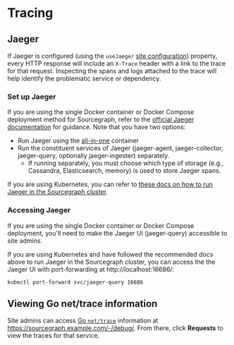 # Tracing

## Jaeger

If Jaeger is configured (using the `useJaeger` [site configuration](../config/site_config.md))
property, every HTTP response will include an `X-Trace` header with a link to the trace for that
request. Inspecting the spans and logs attached to the trace will help identify the problematic
service or dependency.

### Set up Jaeger

If you are using the single Docker container or Docker Compose deployment method for Sourcegraph,
refer to the [official Jaeger documentation](https://www.jaegertracing.io/) for
guidance. Note that you have two options:

* Run Jaeger using the
  [all-in-one](https://www.jaegertracing.io/docs/1.16/getting-started/#all-in-one) container
* Run the constituent services of Jaeger (jaeger-agent, jaeger-collector, jaeger-query, optionally
  jaeger-ingester) separately.
  * If running separately, you must choose which type of storage (e.g., Cassandra, Elasticsearch,
    memory) is used to store Jaeger spans.

If you are using Kubernetes, you can refer to [these docs on how to run Jaeger in the Sourcegraph
cluster](https://github.com/sourcegraph/deploy-sourcegraph/tree/master/configure/jaeger).

### Accessing Jaeger

If you are using the single Docker container or Docker Compose deployment, you'll need to make the
Jaeger UI (jaeger-query) accessible to site admins.

If you are using Kubernetes and have followed the recommended docs above to run Jaeger in the
Sourcegraph cluster, you can access the the Jaeger UI with port-forwarding at http://localhost:16686/:

```
kubectl port-forward svc/jaeger-query 16686
```

## Viewing Go net/trace information

Site admins can access [Go `net/trace`](https://godoc.org/golang.org/x/net/trace) information at
https://sourcegraph.example.com/-/debug/. From there, click **Requests** to view the traces for that
service.
